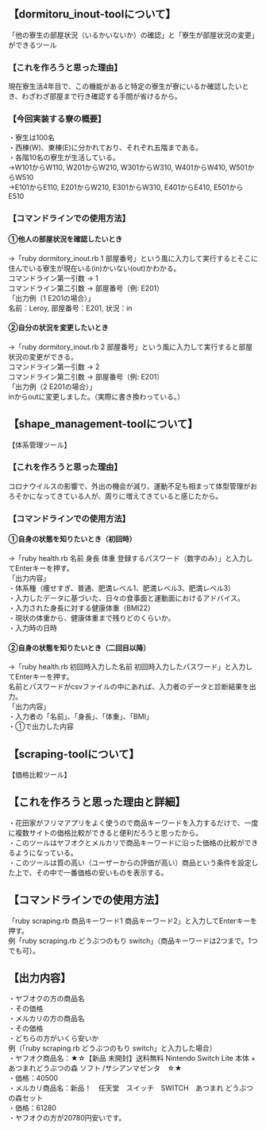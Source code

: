 ## 【dormitoru_inout-toolについて】  
「他の寮生の部屋状況（いるかいないか）の確認」と「寮生が部屋状況の変更」ができるツール  

### 【これを作ろうと思った理由】  
現在寮生活4年目で、この機能があると特定の寮生が寮にいるか確認したいとき、わざわざ部屋まで行き確認する手間が省けるから。  

### 【今回実装する寮の概要】  
・寮生は100名  
・西棟(W)、東棟(E)に分かれており、それぞれ五階まである。  
・各階10名の寮生が生活している。  
→W101からW110, W201からW210, W301からW310, W401からW410, W501からW510  
→E101からE110, E201からW210, E301からW310, E401からE410, E501からE510  

### 【コマンドラインでの使用方法】  
#### ➀他人の部屋状況を確認したいとき  
→「ruby dormitory_inout.rb 1 部屋番号」という風に入力して実行するとそこに住んでいる寮生が現在いる(in)かいない(out)かわかる。  
コマンドライン第一引数 → 1  
コマンドライン第二引数 → 部屋番号（例: E201）  
「出力例（1 E201の場合）」  
名前：Leroy, 部屋番号：E201, 状況：in  
#### ➁自分の状況を変更したいとき  
→「ruby dormitory_inout.rb 2 部屋番号」という風に入力して実行すると部屋状況の変更ができる。  
コマンドライン第一引数 → 2  
コマンドライン第二引数 → 部屋番号（例: E201）  
「出力例（2 E201の場合）」  
inからoutに変更しました。（実際に書き換わっている。）  
  
  
## 【shape_management-toolについて】  
【体系管理ツール】  

### 【これを作ろうと思った理由】  
コロナウイルスの影響で、外出の機会が減り、運動不足も相まって体型管理がおろそかになってきている人が、周りに増えてきていると感じたから。  

### 【コマンドラインでの使用方法】  
#### ➀自身の状態を知りたいとき（初回時）  
→「ruby health.rb 名前 身長 体重 登録するパスワード（数字のみ）」と入力してEnterキーを押す。  
「出力内容」  
・体系種（痩せすぎ、普通、肥満レベル1、肥満レベル3、肥満レベル3）  
・入力したデータに基づいた、日々の食事面と運動面におけるアドバイス。  
・入力された身長に対する健康体重（BMI22）  
・現状の体重から、健康体重まで残りどのくらいか。  
・入力時の日時  
#### ➁自身の状態を知りたいとき（二回目以降）  
→「ruby health.rb 初回時入力した名前 初回時入力したパスワード」と入力してEnterキーを押す。  
名前とパスワードがcsvファイルの中にあれば、入力者のデータと診断結果を出力。  
「出力内容」  
・入力者の「名前」、「身長」、「体重」、「BMI」  
・➀で出力した内容  
  
  
## 【scraping-toolについて】  
【価格比較ツール】  

## 【これを作ろうと思った理由と詳細】  
・花田家がフリマアプリをよく使うので商品キーワードを入力するだけで、一度に複数サイトの価格比較ができると便利だろうと思ったから。  
・このツールはヤフオクとメルカリで商品キーワードに沿った価格の比較ができるようになっている。  
・このツールは質の高い（ユーザーからの評価が高い）商品という条件を設定した上で、その中で一番価格の安いものを表示する。  

## 【コマンドラインでの使用方法】  
「ruby scraping.rb 商品キーワード1 商品キーワード2」と入力してEnterキーを押す。  
例「ruby scraping.rb どうぶつのもり switch」（商品キーワードは2つまで。1つでも可）。  

## 【出力内容】  
・ヤフオクの方の商品名  
・その価格  
・メルカリの方の商品名  
・その価格  
・どちらの方がいくら安いか  
例（「ruby scraping.rb どうぶつのもり switch」と入力した場合）  
・ヤフオク商品名：★☆【新品 未開封】送料無料 Nintendo Switch Lite 本体 + あつまれどうぶつの森 ソフト /サシアンマゼンタ　☆★  
・価格：40500  
・メルカリ商品名：新品！　任天堂　スイッチ　SWITCH　あつまれ どうぶつの森セット  
・価格：61280  
・ヤフオクの方が20780円安いです。  


